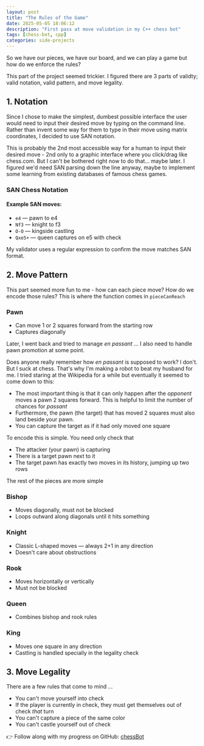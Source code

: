 ```yaml
---
layout: post
title: "The Rules of the Game"
date: 2025-05-05 18:06:12
description: "First pass at move validation in my C++ chess bot"
tags: [chess-bot, cpp]
categories: side-projects
---
```


So we have our pieces, we have our board, and we can play a game but how do we enforce the rules?

This part of the project seemed trickier. I figured there are 3 parts of validty; valid notation, valid pattern, and move legality.

## 1. Notation

Since I chose to make the simplest, dumbest possible interface the user would need to input their desired move by typing on the command line. Rather than invent some way for them to type in their move using matrix coordinates, I decided to use SAN notation.

This is probably the 2nd most accessible way for a human to input their desired move - 2nd only to a graphic interface where you click/drag like chess.com. But I can't be bothered right now to do that... maybe later. I figured we'd need SAN parsing down the line anyway, maybe to implement some learning from existing databases of famous chess games.

### SAN Chess Notation

#### Example SAN moves:

- `e4` — pawn to e4
- `Nf3` — knight to f3
- `O-O` — kingside castling
- `Qxe5+` — queen captures on e5 with check

My validator uses a regular expression to confirm the move matches SAN format.

## 2. Move Pattern

This part seemed more fun to me - how can each piece move? How do we encode those rules? This is where the function comes in `pieceCanReach`

### Pawn

- Can move 1 or 2 squares forward from the starting row
- Captures diagonally

Later, I went back and tried to manage _en passant_ ... I also need to handle pawn promotion at some point.

Does anyone really remember how _en passant_ is supposed to work? I don't. But I suck at chess. That's why I'm making a robot to beat my husband for me. I tried staring at the Wikipedia for a while but eventually it seemed to come down to this:

- The most important thing is that it can only happen after the _opponent_ moves a pawn 2 squares forward. This is helpful to limit the number of chances for _passant_
- Furthermore, the pawn (the target) that has moved 2 squares must also land beside your pawn.
- You can capture the target as if it had only moved one square

To encode this is simple. You need only check that

- The attacker (your pawn) is capturing
- There is a target pawn next to it
- The target pawn has exactly two moves in its history, jumping up two rows

The rest of the pieces are more simple

### Bishop

- Moves diagonally, must not be blocked
- Loops outward along diagonals until it hits something

### Knight

- Classic L-shaped moves — always 2+1 in any direction
- Doesn't care about obstructions

### Rook

- Moves horizontally or vertically
- Must not be blocked

### Queen

- Combines bishop and rook rules

### King

- Moves one square in any direction
- Castling is handled specially in the legality check

## 3. Move Legality

There are a few rules that come to mind ...

- You can't move yourself into check
- If the player is currently in check, they must get themselves out of check _that_ turn
- You can't capture a piece of the same color
- You can't castle yourself out of check

👉 Follow along with my progress on GitHub: [chessBot](https://github.com/suchkristenwow/chessBot)
